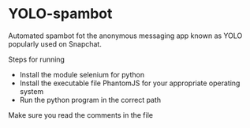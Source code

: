 # YOLO-spambot
Automated spambot fot the anonymous messaging app known as YOLO popularly used on Snapchat.

Steps for running
 - Install the module selenium for python
 - Install the executable file PhantomJS for your appropriate operating system
 - Run the python program in the correct path
 
 Make sure you read the comments in the file
